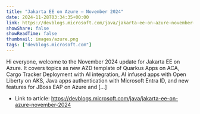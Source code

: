 ```yaml
---
title: "Jakarta EE on Azure – November 2024"
date: 2024-11-28T03:34:35+00:00
link: https://devblogs.microsoft.com/java/jakarta-ee-on-azure-november-2024
showShare: false
showReadTime: false
thumbnail: images/azure.png
tags: ["devblogs.microsoft.com"]
---
```

Hi everyone, welcome to the November 2024 update for Jakarta EE on Azure. It covers topics as new AZD template of Quarkus Apps on ACA, Cargo Tracker Deployment with AI integration, AI infused apps with Open Liberty on AKS, Java apps authentication with Microsoft Entra ID, and new features for JBoss EAP on Azure and […]

- Link to article: https://devblogs.microsoft.com/java/jakarta-ee-on-azure-november-2024